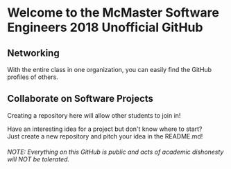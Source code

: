 # Welcome to the McMaster Software Engineers 2018 Unofficial GitHub

## Networking
With the entire class in one organization, you can easily find the GitHub profiles of others.  

## Collaborate on Software Projects
Creating a repository here will allow other students to join in!

Have an interesting idea for a project but don't know where to start?  
Just create a new repository and pitch your idea in the README.md!

###### NOTE: Everything on this GitHub is public and acts of academic dishonesty will NOT be tolerated.
